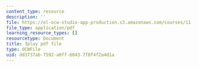```yaml
---
content_type: resource
description: ''
file: https://ol-ocw-studio-app-production.s3.amazonaws.com/courses/11-384-malaysia-sustainable-cities-practicum-spring-2018/dd3737ab7592a0ff60437f8f4f2a4d1a_R65WafN88dw.pdf
file_type: application/pdf
learning_resource_types: []
resourcetype: Document
title: 3play pdf file
type: OCWFile
uid: dd3737ab-7592-a0ff-6043-7f8f4f2a4d1a
---
```

